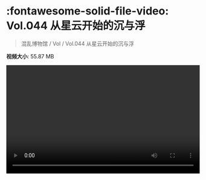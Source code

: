 # :fontawesome-solid-file-video: Vol.044 从星云开始的沉与浮

> 混乱博物馆 / Vol / Vol.044 从星云开始的沉与浮

**视频大小**: 55.87 MB

<video id="V-3827d90f36e8399d8b02c9d9fca8f175" width="512" height="288" preload="none" playsinline webkit-playsinline></video>
